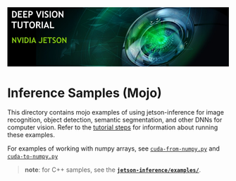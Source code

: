 <img src="https://github.com/dusty-nv/jetson-inference/raw/master/docs/images/deep-vision-header.jpg">

# Inference Samples (Mojo)

This directory contains mojo examples of using jetson-inference for image recognition, object detection, semantic segmentation, and other DNNs for computer vision.  Refer to the [tutorial steps](../../README.md#hello-ai-world-inference-only) for information about running these examples.

For examples of working with numpy arrays, see [`cuda-from-numpy.py`](https://github.com/dusty-nv/jetson-utils/blob/master/python/examples/cuda-from-numpy.py) and [`cuda-to-numpy.py`](https://github.com/dusty-nv/jetson-utils/blob/master/python/examples/cuda-to-numpy.py)

> **note**:  for C++ samples, see the [**`jetson-inference/examples/`**](../../examples).




